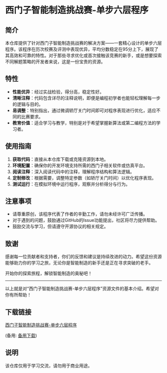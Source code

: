 # 西门子智能制造挑战赛-单步六层程序

## 简介

本仓库提供了针对西门子智能制造挑战赛的解决方案——一套精心设计的单步六层程序。该程序在历次校赛及评测中表现优异，平均分数稳定在95分上下，展现了其高效和可靠的特性。对于那些寻求优化或首次接触该竞赛的新手，或是想要探索不同解题策略的开发者来说，这是一份宝贵的资源。

## 特性

- **性能优异**：经过实战检验，得分高，稳定性好。
- **清晰注释**：代码包含详尽的注释说明，即便是编程初学者也能轻松理解每一步的逻辑与目的。
- **易调整**：特别指出，通过微调轿厅关门时间即可对程序表现进行优化，适应不同的比赛要求。
- **教育价值**：适合学习与教学，特别是对于希望掌握新算法或第二编程方法的学习者。

## 使用指南

1. **获取代码**：直接从本仓库下载或克隆资源到本地。
2. **环境配置**：确保你的开发环境支持所需的西门子相关软件或仿真平台。
3. **阅读注释**：深入阅读代码中的注释，理解程序结构和算法逻辑。
4. **定制修改**：根据需要，调整特定参数（如轿厅关门时间）以优化程序表现。
5. **测试运行**：在模拟环境中运行程序，观察并分析得分与行为。

## 注意事项

- 请尊重原创，该程序代表了作者的辛勤工作，请勿未经许可广泛传播。
- 对于遇到的问题，鼓励通过GitHub的Issue功能提出，社区将尽力提供帮助。
- 鼓励交流与学习，但请遵守开源协议的相关规定。

## 致谢

感谢每一位贡献者和支持者，你们的反馈和建议是持续改进的动力。希望这份资源能够助力你的学习之旅，无论你是智能制造的新手还是正在寻求突破的老手。

开始你的探索旅程，解锁智能制造的奥秘吧！

---

以上就是对“西门子智能制造挑战赛-单步六层程序”资源文件的基本介绍。希望对你有所帮助！

## 下载链接
[西门子智能制造挑战赛-单步六层程序]() 

(备用: [备用下载](https://pan.baidu.com/s/1I8f399pME4a6ROpAZ1DnDg?pwd=1234))

## 说明

该仓库仅用于学习交流，请勿用于商业用途。
